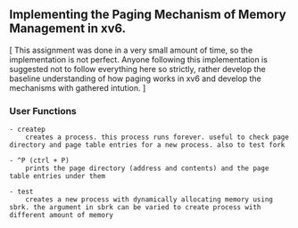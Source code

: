 ## Implementing the Paging Mechanism of Memory Management in xv6.

[ This assignment was done in a very small amount of time, so the implementation is not perfect. Anyone following this implementation is suggested not to follow everything here so strictly, rather develop the baseline understanding of how paging works in xv6 and develop the mechanisms with gathered intution. ]

### User Functions
	- createp
		creates a process. this process runs forever. useful to check page directory and page table entries for a new process. also to test fork
	
	- ^P (ctrl + P)
		prints the page directory (address and contents) and the page table entries under them
	
	- test
		creates a new process with dynamically allocating memory using sbrk. the argument in sbrk can be varied to create process with different amount of memory
